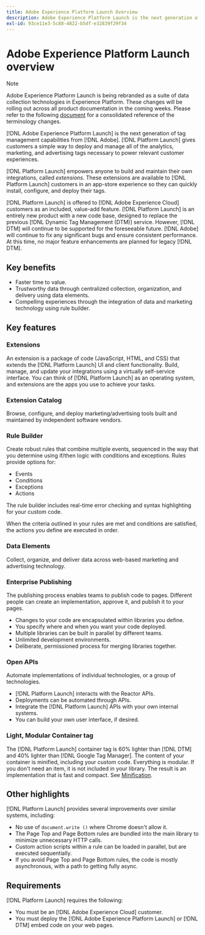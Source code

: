 ```yaml
---
title: Adobe Experience Platform Launch Overview
description: Adobe Experience Platform Launch is the next generation of tag management capabilities from Adobe. Platform Launch gives customers a simple way to deploy and manage all of the analytics, marketing, and advertising tags necessary to power relevant customer experiences.
exl-id: 93ce11e3-5c88-4822-b5df-e32839f29f34
---
```

# Adobe Experience Platform Launch overview

>[!NOTE]
>
>Adobe Experience Platform Launch is being rebranded as a suite of data collection technologies in Experience Platform. These changes will be rolling out across all product documentation in the coming weeks. Please refer to the following [document](../../launch-name-updates) for a consolidated reference of the terminology changes.

[!DNL Adobe Experience Platform Launch] is the next generation of tag management capabilities from [!DNL Adobe]. [!DNL Platform Launch] gives customers a simple way to deploy and manage all of the analytics, marketing, and advertising tags necessary to power relevant customer experiences.

[!DNL Platform Launch] empowers anyone to build and maintain their own integrations, called _extensions_. These extensions are available to [!DNL Platform Launch] customers in an app-store experience so they can quickly install, configure, and deploy their tags.

[!DNL Platform Launch] is offered to [!DNL Adobe Experience Cloud] customers as an included, value-add feature. [!DNL Platform Launch] is an entirely new product with a new code base, designed to replace the previous [!DNL Dynamic Tag Management (DTM)] service. However, [!DNL DTM] will continue to be supported for the foreseeable future. [!DNL Adobe] will continue to fix any significant bugs and ensure consistent performance. At this time, no major feature enhancements are planned for legacy [!DNL DTM].

## Key benefits

* Faster time to value.
* Trustworthy data through centralized collection, organization, and delivery using data elements.
* Compelling experiences through the integration of data and marketing technology using rule builder.

## Key features

### Extensions

An extension is a package of code (JavaScript, HTML, and CSS) that extends the [!DNL Platform Launch] UI and client functionality. Build, manage, and update your integrations using a virtually self-service interface. You can think of [!DNL Platform Launch] as an operating system, and extensions are the apps you use to achieve your tasks.

### Extension Catalog

Browse, configure, and deploy marketing/advertising tools built and maintained by independent software vendors.

### Rule Builder

Create robust rules that combine multiple events, sequenced in the way that you determine using if/then logic with conditions and exceptions. Rules provide options for:

* Events
* Conditions
* Exceptions
* Actions

The rule builder includes real-time error checking and syntax highlighting for your custom code.

When the criteria outlined in your rules are met and conditions are satisfied, the actions you define are executed in order.

### Data Elements

Collect, organize, and deliver data across web-based marketing and advertising technology.

### Enterprise Publishing

The publishing process enables teams to publish code to pages. Different people can create an implementation, approve it, and publish it to your pages.

* Changes to your code are encapsulated within libraries you define.
* You specify where and when you want your code deployed.
* Multiple libraries can be built in parallel by different teams.
* Unlimited development environments.
* Deliberate, permissioned process for merging libraries together.

### Open APIs

Automate implementations of individual technologies, or a group of technologies.

* [!DNL Platform Launch]  interacts with the Reactor APIs.
* Deployments can be automated through APIs.
* Integrate the [!DNL Platform Launch]  APIs with your own internal systems.
* You can build your own user interface, if desired.

### Light, Modular Container tag

The [!DNL Platform Launch] container tag is 60% lighter than [!DNL DTM] and 40% lighter than [!DNL Google Tag Manager]. The content of your container is minified, including your custom code. Everything is modular. If you don't need an item, it is not included in your library. The result is an implementation that is fast and compact. See [Minification](/help/launch-reference/publishing/builds.md).

## Other highlights

[!DNL Platform Launch]  provides several improvements over similar systems, including:

* No use of `document.write ()` where Chrome doesn't allow it.
* The Page Top and Page Bottom rules are bundled into the main library to minimize unnecessary HTTP calls.
* Custom action scripts within a rule can be loaded in parallel, but are executed sequentially.
* If you avoid Page Top and Page Bottom rules, the code is mostly asynchronous, with a path to getting fully async.

## Requirements

[!DNL Platform Launch] requires the following:

* You must be an [!DNL Adobe Experience Cloud] customer.
* You must deploy the [!DNL Adobe Experience Platform Launch] or [!DNL DTM] embed code on your web pages.
